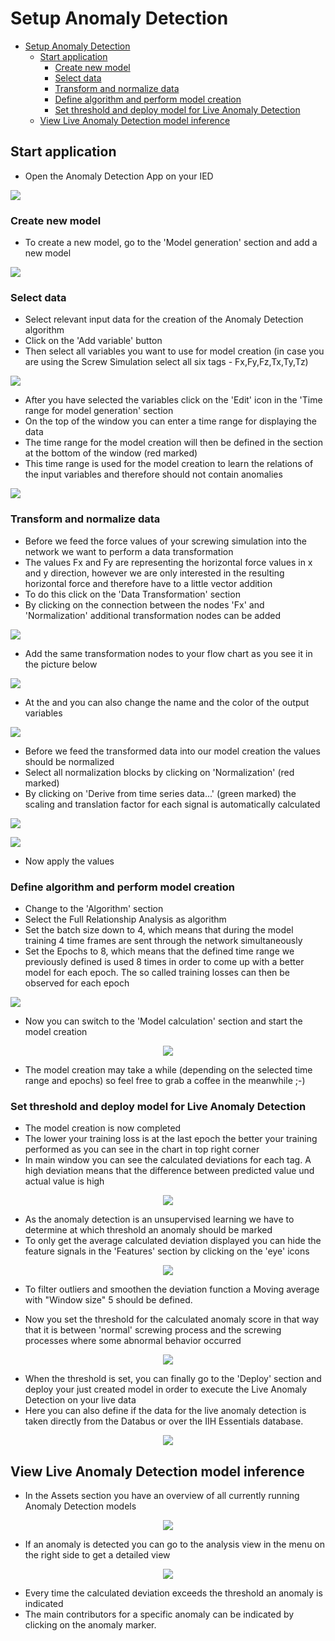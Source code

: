 # Setup Anomaly Detection

- [Setup Anomaly Detection](#setup-anomaly-detection)
  - [Start application](#start-application)
    - [Create new model](#create-new-model)
    - [Select data](#select-data)
    - [Transform and normalize data](#transform-and-normalize-data)
    - [Define algorithm and perform model creation](#define-algorithm-and-perform-model-creation)
    - [Set threshold and deploy model for Live Anomaly Detection](#set-threshold-and-deploy-model-for-live-anomaly-detection)
  - [View Live Anomaly Detection model inference](#view-live-anomaly-detection-model-inference)
  

  
## Start application

- Open the Anomaly Detection App on your IED

<p align="left"><kbd><img src="graphics/01AD_HomeScreen.PNG" /></kbd></p>

### Create new model 

- To create a new model, go to the 'Model generation' section and add a new model

<p align="left"><kbd><img src="graphics/02NewModel.PNG" /></kbd></p>

### Select data

- Select relevant input data for the creation of the Anomaly Detection algorithm 
- Click on the 'Add variable' button
- Then select all variables you want to use for model creation (in case you are using the Screw Simulation select all six tags - Fx,Fy,Fz,Tx,Ty,Tz)

<p align="left"><kbd><img src="graphics/03SelectVariables.PNG" /></kbd></p>

- After you have selected the variables click on the 'Edit' icon in the 'Time range for model generation' section
- On the top of the window you can enter a time range for displaying the data
- The time range for the model creation will then be defined in the section at the bottom of the window (red marked)
- This time range is used for the model creation to learn the relations of the input variables and therefore should not contain anomalies
  
<p align="left"><kbd><img src="graphics/04SetTimeRange.PNG" /></kbd></p>

### Transform and normalize data
- Before we feed the force values of your screwing simulation into the network we want to perform a data transformation 
- The values Fx and Fy are representing the horizontal force values in x and y direction, however we are only interested in the resulting horizontal force and therefore have to a little vector addition
- To do this click on the 'Data Transformation' section
- By clicking on the connection between the nodes 'Fx' and 'Normalization' additional transformation nodes can be added

<p align="left"><kbd><img src="graphics/05DataTransformation.PNG" /></kbd></p>

- Add the same transformation nodes to your flow chart as you see it in the picture below

<p align="left"><kbd><img src="graphics/18VariableFlow.PNG" /></kbd></p>

- At the and you can also change the name and the color of the output variables

<p align="left"><kbd><img src="graphics/15ChangeColor.PNG" /></kbd></p>

- Before we feed the transformed data into our model creation the values should be normalized 
- Select all normalization blocks by clicking on 'Normalization' (red marked)
- By clicking on 'Derive from time series data...' (green marked) the scaling and translation factor for each signal is automatically calculated
  
<p align="left"><kbd><img src="graphics/06SelectNormalizationBlocks.PNG" /></kbd></p>

<p align="left"><kbd><img src="graphics/07CalculatedNormalization.PNG" /></kbd></p>

- Now apply the values

### Define algorithm and perform model creation

- Change to the 'Algorithm' section
- Select the Full Relationship Analysis as algorithm
- Set the batch size down to 4, which means that during the model training 4 time frames are sent through the network simultaneously
- Set the Epochs to 8, which means that the defined time range we previously defined is used 8 times in order to come up with a better model for each epoch. The so called training losses can then be observed for each epoch

<p align="left"><kbd><img src="graphics/08AlgorithmSetting.PNG" /></kbd></p>

- Now you can switch to the 'Model calculation' section and start the model creation

<p align="center"><kbd><img src="graphics/09ClacProcess.PNG" /></kbd></p>

- The model creation may take a while (depending on the selected time range and epochs) so feel free to grab a coffee in the meanwhile ;-)

### Set threshold and deploy model for Live Anomaly Detection

- The model creation is now completed 
- The lower your training loss is at the last epoch the better your training performed as you can see in the chart in top right corner 
- In main window you can see the calculated deviations for each tag. A high deviation means that the difference between predicted value und actual value is high 
  
<p align="center"><kbd><img src="graphics/10TrainResults.PNG" /></kbd></p>

- As the anomaly detection is an unsupervised learning we have to determine at which threshold an anomaly should be marked  
- To only get the average calculated deviation displayed you can hide the feature signals in the 'Features' section by clicking on the 'eye' icons

<p align="center"><kbd><img src="graphics/16HideFeatures.PNG" /></kbd></p>

- To filter outliers and smoothen the deviation function a Moving average with "Window size" 5 should be defined.

- Now you set the threshold for the calculated anomaly score in that way that it is between 'normal' screwing process and the screwing processes where some abnormal behavior occurred
  
<p align="center"><kbd><img src="graphics/11DeviationDetails.PNG" /></kbd></p>

- When the threshold is set, you can finally go to the 'Deploy' section and deploy your just created model in order to execute the Live Anomaly Detection on your live data
- Here you can also define if the data for the live anomaly detection is taken directly from the Databus or over the IIH Essentials database.

<p align="center"><kbd><img src="graphics/12DeployModel.PNG" /></kbd></p>


## View Live Anomaly Detection model inference

- In the Assets section you have an overview of all currently running Anomaly Detection models

<p align="center"><kbd><img src="graphics/13AssetOverview.PNG" /></kbd></p>

- If an anomaly is detected you can go to the analysis view in the menu on the right side to get a detailed view

<p align="center"><kbd><img src="graphics/14AnomalyView.PNG" /></kbd></p>

- Every time the calculated deviation exceeds the threshold an anomaly is indicated
- The main contributors for a specific anomaly can be indicated by clicking on the anomaly marker.
